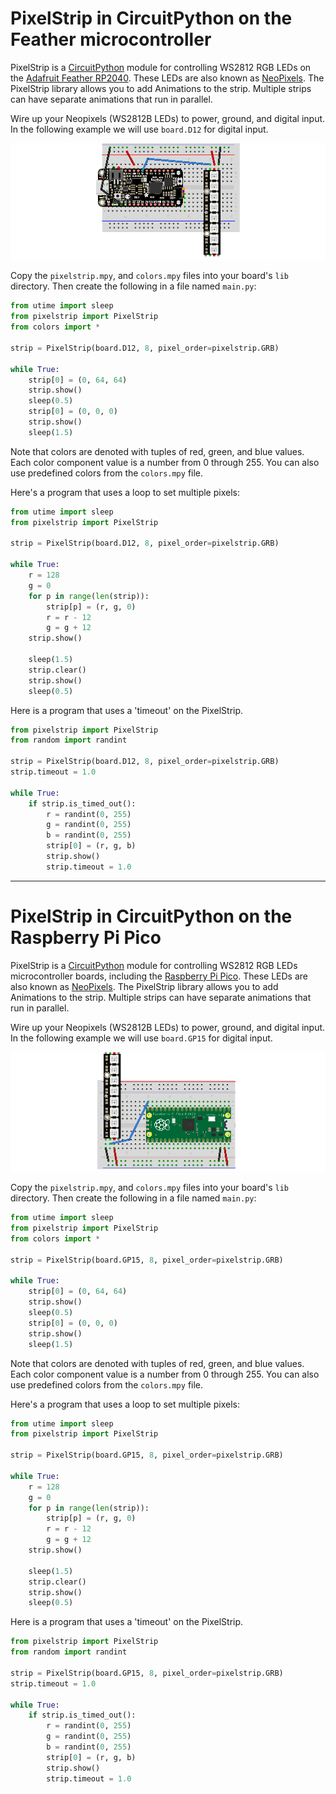 # PixelStrip in CircuitPython on the Feather microcontroller

PixelStrip is a [CircuitPython](https://circuitpython.org/) module for controlling WS2812 RGB LEDs on the [Adafruit Feather RP2040](https://www.adafruit.com/product/4884).  These LEDs are also known as  [NeoPixels](https://learn.adafruit.com/adafruit-neopixel-uberguide). The PixelStrip library allows you to add Animations to the strip.  Multiple strips can have separate animations that run in parallel.

Wire up your Neopixels (WS2812B LEDs) to power, ground, and digital input. In the following example we will use `board.D12` for digital input.

![pixelstrip_setup](./img/pixelstrip_setup_bb_feather.png)

Copy the `pixelstrip.mpy`, and `colors.mpy` files into your board's `lib` directory.   Then create the following in a file named `main.py`:

```python
from utime import sleep
from pixelstrip import PixelStrip
from colors import *

strip = PixelStrip(board.D12, 8, pixel_order=pixelstrip.GRB)

while True:
    strip[0] = (0, 64, 64)
    strip.show()
    sleep(0.5)
    strip[0] = (0, 0, 0)
    strip.show()
    sleep(1.5)
```

Note that colors are denoted with tuples of red, green, and blue values.  Each color component value is a number from 0 through 255.  You can also use predefined colors from the `colors.mpy` file.

Here's a program that uses a loop to set multiple pixels:

```python
from utime import sleep
from pixelstrip import PixelStrip

strip = PixelStrip(board.D12, 8, pixel_order=pixelstrip.GRB)

while True:
    r = 128
    g = 0
    for p in range(len(strip)):
        strip[p] = (r, g, 0)
        r = r - 12
        g = g + 12
    strip.show()
    
    sleep(1.5)
    strip.clear()
    strip.show()
    sleep(0.5)
```

Here is a program that uses a 'timeout' on the PixelStrip.

```python
from pixelstrip import PixelStrip
from random import randint

strip = PixelStrip(board.D12, 8, pixel_order=pixelstrip.GRB)
strip.timeout = 1.0

while True:
    if strip.is_timed_out():
        r = randint(0, 255)
        g = randint(0, 255)
        b = randint(0, 255)
        strip[0] = (r, g, b)
        strip.show()
        strip.timeout = 1.0
```
***

# PixelStrip in CircuitPython on the Raspberry Pi Pico

PixelStrip is a [CircuitPython](https://circuitpython.org/) module for controlling WS2812 RGB LEDs microcontroller boards, including the [Raspberry Pi Pico](https://www.raspberrypi.com/products/raspberry-pi-pico/).  These LEDs are also known as  [NeoPixels](https://learn.adafruit.com/adafruit-neopixel-uberguide). The PixelStrip library allows you to add Animations to the strip.  Multiple strips can have separate animations that run in parallel.

Wire up your Neopixels (WS2812B LEDs) to power, ground, and digital input. In the following example we will use `board.GP15` for digital input.

![pixelstrip_setup](./img/pixelstrip_setup_pico.png)

Copy the `pixelstrip.mpy`, and `colors.mpy` files into your board's `lib` directory.  Then create the following in a file named `main.py`:

```python
from utime import sleep
from pixelstrip import PixelStrip
from colors import *

strip = PixelStrip(board.GP15, 8, pixel_order=pixelstrip.GRB)

while True:
    strip[0] = (0, 64, 64)
    strip.show()
    sleep(0.5)
    strip[0] = (0, 0, 0)
    strip.show()
    sleep(1.5)
```

Note that colors are denoted with tuples of red, green, and blue values.  Each color component value is a number from 0 through 255.  You can also use predefined colors from the `colors.mpy` file.

Here's a program that uses a loop to set multiple pixels:

```python
from utime import sleep
from pixelstrip import PixelStrip

strip = PixelStrip(board.GP15, 8, pixel_order=pixelstrip.GRB)

while True:
    r = 128
    g = 0
    for p in range(len(strip)):
        strip[p] = (r, g, 0)
        r = r - 12
        g = g + 12
    strip.show()
    
    sleep(1.5)
    strip.clear()
    strip.show()
    sleep(0.5)
```

Here is a program that uses a 'timeout' on the PixelStrip.

```python
from pixelstrip import PixelStrip
from random import randint

strip = PixelStrip(board.GP15, 8, pixel_order=pixelstrip.GRB)
strip.timeout = 1.0

while True:
    if strip.is_timed_out():
        r = randint(0, 255)
        g = randint(0, 255)
        b = randint(0, 255)
        strip[0] = (r, g, b)
        strip.show()
        strip.timeout = 1.0
```

